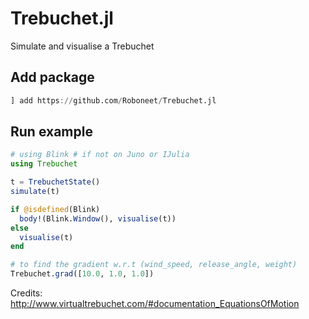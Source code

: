 # Trebuchet.jl

Simulate and visualise a Trebuchet

## Add package
```julia
] add https://github.com/Roboneet/Trebuchet.jl
```

## Run example
```julia
# using Blink # if not on Juno or IJulia
using Trebuchet

t = TrebuchetState()
simulate(t)

if @isdefined(Blink)
  body!(Blink.Window(), visualise(t))
else
  visualise(t)
end

# to find the gradient w.r.t (wind_speed, release_angle, weight)
Trebuchet.grad([10.0, 1.0, 1.0])

```

Credits: http://www.virtualtrebuchet.com/#documentation_EquationsOfMotion
